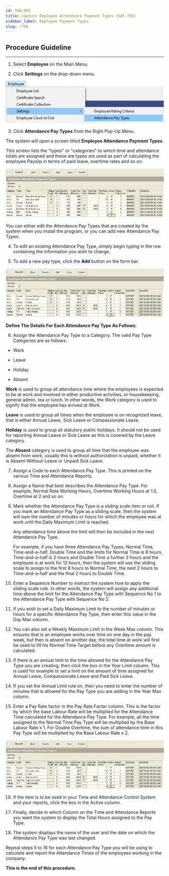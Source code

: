 ```yaml
---
id: TAA-003
title: Capture Employee Attendance Payment Types (SAF-750)
sidebar_label: Employee Payment Types
slug: /750
---
```


## Procedure Guideline
___  

1.  Select **Employee** on the Main Menu.  

2.  Click **Settings** on the drop-down menu.  

![](../static/img/docs/TAA-003/image1.jpg)  

3.  Click **Attendance Pay Types** from the Right Pop-Up Menu.  

The system will open a screen titled **Employee Attendance Payment Types**.  
 
This screen lists the "types" or "categories" to which time and
attendance totals are assigned and these are types are used as part of
calculating the employee Payslip in terms of paid leave, overtime
rates and so on.  

![](../static/img/docs/TAA-003/image3.jpg)  

You can either edit the Attendance Pay Types that are created by the
system when you install the program, or you can add new Attendance Pay
Types.  

4.  To edit an existing Attendance Pay Type, simply begin typing in the
    row containing the information you wish to change.  

5.  To add a new pay type, click the **Add** button on the form bar.  

![](../static/img/docs/TAA-003/image5.jpg)  

**Define The Details For Each Attendance Pay Type As Follows:**  

6.  Assign the Attendance Pay Type to a Category. The valid Pay Type
    Categories are as follows:  

-   Work  

-   Leave  

-   Holiday  

-   Absent  

**Work** is used to group all attendance time where the employees is
expected to be at work and involved in either productive activities,
or housekeeping, general admin, tea or lunch. In other words, the Work
category is used to signify that the employee has arrived at Work.  

**Leave** is used to group all times when the employee is on
recognized leave, that is either Annual Leave, Sick Leave or
Compassionate Leave.  

**Holiday** is used to group all statutory public holidays. It should
not be used for reporting Annual Leave or Sick Leave as this is
covered by the Leave category.  

The **Absent** category is used to group all time that the employee
was absent from work, usually this is without authorization is unpaid,
whether it is Absent-Without-Leave or Unpaid Sick Leave.  

7.  Assign a Code to each Attendance Pay Type. This is printed on the
    various Time and Attendance Reports.  

8.  Assign a Name that best describes the Attendance Pay Type. For
    example, Normal Rate Working Hours, Overtime Working Hours at 1.5,
    Overtime at 2 and so on.  

9.  Mark whether the Attendance Pay Type is a sliding scale item or not.
    If you mark an Attendance Pay Type as a sliding scale, then the
    system will sum the number of minutes or hours for which the
    employee was at work until the Daily Maximum Limit is reached.  
    
    Any attendance time above the limit will then be included in the next
    Attendance Pay Type.  
    
    For example, if you have three Attendance Pay
    Types, Normal Time, Time-and-a-half, Double Time and the limits for
    Normal Time is 8 hours, Time-and-a-half is 2 hours and Double Time a
    further 2 hours and the employee is at work for 12 hours, then the
    system will use the sliding scale to assign to the first 8 hours to
    Normal Time, the next 2 hours to Time-and-a-half and the final 2
    hours to Double Time.  

10. Enter a Sequence Number to instruct the system how to apply the
    sliding scale rule. In other words, the system will assign any
    additional time above the limit for the Attendance Pay Type with
    Sequence No 1 to the Attendance Pay Type with Sequence No 2.  

11. If you wish to set a Daily Maximum Limit to the number of minutes or
    hours for a specific Attendance Pay Type, then enter this value in
    the Day Max column.  

12. You can also set a Weekly Maximum Limit in the Week Max column. This
    ensures that is an employee works over time on one day in the pay
    week, but then is absent on another day, the total time at work will
    first be used to fill his Normal Time Target before any Overtime
    amount is calculated.  

13. If there is an annual limit to the time allowed for the Attendance
    Pay Type you are creating, then click the box in the Year Limit
    column. This is used for example to set a limit on the amount of
    time assigned for Annual Leave, Compassionate Leave and Paid Sick
    Leave.  

14. If you set the Annual Limit rule on, then you need to enter the
    number of minutes that is allowed for the Pay Type you are adding in
    the Year Max column.  

15. Enter a Pay Rate factor in the Pay Rate Factor column. This is the
    factor by which the base Labour Rate will be multiplied for the
    Attendance Time calculated for the Attendance Pay Type. For example,
    all the time assigned to the Normal Time Pay Type will be multiplied
    by the Base Labour Rate x 1. For Double Overtime, the sum of
    attendance time in this Pay Type will be multiplied by the Base
    Labour Rate x 2.  

![](../static/img/docs/TAA-003/image5.jpg)  

16. If the item is to be used in your Time and Attendance Control System
    and your reports, click the box in the Active column.  

17. Finally, decide in which Column on the Time and Attendance Reports
    you want the system to display the Total Hours assigned to the Pay
    Type.  

18. The system displays the name of the user and the date on which the
    Attendance Pay Type was last changed.  

Repeat steps 5 to 16 for each Attendance Pay Type you will be using to
calculate and report the Attendance Times of the employees working in
the company.  

**This is the end of this procedure.**  

